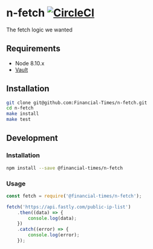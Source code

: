 # n-fetch [![CircleCI](https://circleci.com/gh/Financial-Times/n-fetch.svg?style=svg&circle-token=33bcf2eb98fe2e875cc66de93d7e4a50369c952d)](https://github.com/Financial-Times/n-fetch)

The fetch logic we wanted


## Requirements

* Node 8.10.x
* [Vault](https://github.com/Financial-Times/vault/wiki/Getting-Started-With-Vault)


## Installation

```sh
git clone git@github.com:Financial-Times/n-fetch.git
cd n-fetch
make install
make test
```


## Development

### Installation

```sh
npm install --save @financial-times/n-fetch
```

### Usage

```js
const fetch = require('@financial-times/n-fetch');

fetch('https://api.fastly.com/public-ip-list')
	.then((data) => {
		console.log(data);
	})
	.catch((error) => {
		console.log(error);
	});
```

